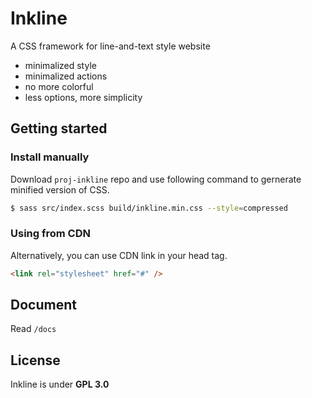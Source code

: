 # Inkline

A CSS framework for line-and-text style website

- minimalized style
- minimalized actions
- no more colorful
- less options, more simplicity

## Getting started

### Install manually

Download `proj-inkline` repo and use following command to gernerate minified version of CSS.

```bash
$ sass src/index.scss build/inkline.min.css --style=compressed
```

### Using from CDN

Alternatively, you can use CDN link in your head tag.

```html
<link rel="stylesheet" href="#" />
```

## Document

Read `/docs`

## License

Inkline is under **GPL 3.0**
